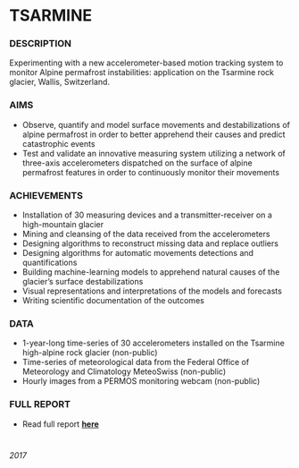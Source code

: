 # TSARMINE


### DESCRIPTION

Experimenting with a new accelerometer-based motion tracking system to monitor Alpine permafrost instabilities: application on the Tsarmine rock glacier, Wallis, Switzerland.


### AIMS

* Observe, quantify and model surface movements and destabilizations of alpine permafrost in order to better apprehend their causes and predict catastrophic events
* Test and validate an innovative measuring system utilizing a network of three-axis accelerometers dispatched on the surface of alpine permafrost features in order to continuously monitor their movements

### ACHIEVEMENTS

* Installation of 30 measuring devices and a transmitter-receiver on a high-mountain glacier
* Mining and cleansing of the data received from the accelerometers
* Designing algorithms to reconstruct missing data and replace outliers
* Designing algorithms for automatic movements detections and quantifications
* Building machine-learning models to apprehend natural causes of the glacier’s surface destabilizations 
* Visual representations and interpretations of the models and forecasts
* Writing scientific documentation of the outcomes

### DATA

* 1-year-long time-series of 30 accelerometers installed on the Tsarmine high-alpine rock glacier (non-public)
* Time-series of meteorological data from the Federal Office of Meteorology and Climatology MeteoSwiss (non-public)
* Hourly images from a PERMOS monitoring webcam (non-public)
  
### FULL REPORT

- Read full report [__here__](http://bit.ly/2uZT5Aj)

#

###### 2017
